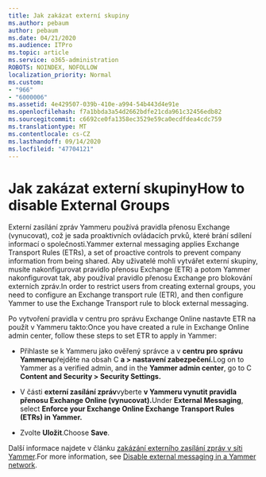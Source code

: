 ```yaml
---
title: Jak zakázat externí skupiny
ms.author: pebaum
author: pebaum
ms.date: 04/21/2020
ms.audience: ITPro
ms.topic: article
ms.service: o365-administration
ROBOTS: NOINDEX, NOFOLLOW
localization_priority: Normal
ms.custom:
- "966"
- "6000006"
ms.assetid: 4e429507-039b-410e-a994-54b443d4e91e
ms.openlocfilehash: f7a1bbda3a54d2662bdfe21cda961c32456edb82
ms.sourcegitcommit: c6692ce0fa1358ec3529e59ca0ecdfdea4cdc759
ms.translationtype: MT
ms.contentlocale: cs-CZ
ms.lasthandoff: 09/14/2020
ms.locfileid: "47704121"
---
```

# <a name="how-to-disable-external-groups"></a><span data-ttu-id="f806f-102">Jak zakázat externí skupiny</span><span class="sxs-lookup"><span data-stu-id="f806f-102">How to disable External Groups</span></span>

<span data-ttu-id="f806f-103">Externí zasílání zpráv Yammeru používá pravidla přenosu Exchange (vynucovat), což je sada proaktivních ovládacích prvků, které brání sdílení informací o společnosti.</span><span class="sxs-lookup"><span data-stu-id="f806f-103">Yammer external messaging applies Exchange Transport Rules (ETRs), a set of proactive controls to prevent company information from being shared.</span></span> <span data-ttu-id="f806f-104">Aby uživatelé mohli vytvářet externí skupiny, musíte nakonfigurovat pravidlo přenosu Exchange (ETR) a potom Yammer nakonfigurovat tak, aby používal pravidlo přenosu Exchange pro blokování externích zpráv.</span><span class="sxs-lookup"><span data-stu-id="f806f-104">In order to restrict users from creating external groups, you need to configure an Exchange transport rule (ETR), and then configure Yammer to use the Exchange Transport rule to block external messaging.</span></span>
  
<span data-ttu-id="f806f-105">Po vytvoření pravidla v centru pro správu Exchange Online nastavte ETR na použít v Yammeru takto:</span><span class="sxs-lookup"><span data-stu-id="f806f-105">Once you have created a rule in Exchange Online admin center, follow these steps to set ETR to apply in Yammer:</span></span>
  
- <span data-ttu-id="f806f-106">Přihlaste se k Yammeru jako ověřený správce a v **centru pro správu Yammeru**přejděte na obsah C **a \> nastavení zabezpečení.**</span><span class="sxs-lookup"><span data-stu-id="f806f-106">Log on to Yammer as a verified admin, and in the **Yammer admin center**, go to C **Content and Security \> Security Settings.**</span></span>

- <span data-ttu-id="f806f-107">V části **externí zasílání zpráv**vyberte **v Yammeru vynutit pravidla přenosu Exchange Online (vynucovat).**</span><span class="sxs-lookup"><span data-stu-id="f806f-107">Under **External Messaging**, select **Enforce your Exchange Online Exchange Transport Rules (ETRs) in Yammer.**</span></span>

- <span data-ttu-id="f806f-108">Zvolte **Uložit**.</span><span class="sxs-lookup"><span data-stu-id="f806f-108">Choose **Save**.</span></span>

<span data-ttu-id="f806f-109">Další informace najdete v článku [zakázání externího zasílání zpráv v síti Yammer](https://docs.microsoft.com/yammer/work-with-external-users/disable-external-messaging).</span><span class="sxs-lookup"><span data-stu-id="f806f-109">For more information, see [Disable external messaging in a Yammer network](https://docs.microsoft.com/yammer/work-with-external-users/disable-external-messaging).</span></span>
  